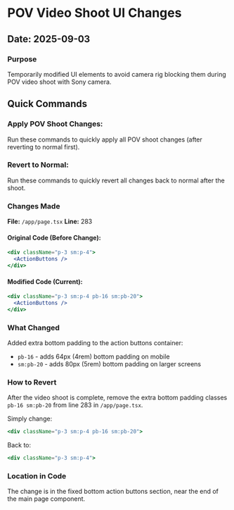 # POV Video Shoot UI Changes

## Date: 2025-09-03

### Purpose
Temporarily modified UI elements to avoid camera rig blocking them during POV video shoot with Sony camera.

## Quick Commands

### Apply POV Shoot Changes:
Run these commands to quickly apply all POV shoot changes (after reverting to normal first).

### Revert to Normal:
Run these commands to quickly revert all changes back to normal after the shoot.

### Changes Made

**File:** `/app/page.tsx`
**Line:** 283

#### Original Code (Before Change):
```jsx
<div className="p-3 sm:p-4">
  <ActionButtons />
</div>
```

#### Modified Code (Current):
```jsx
<div className="p-3 sm:p-4 pb-16 sm:pb-20">
  <ActionButtons />
</div>
```

### What Changed
Added extra bottom padding to the action buttons container:
- `pb-16` - adds 64px (4rem) bottom padding on mobile
- `sm:pb-20` - adds 80px (5rem) bottom padding on larger screens

### How to Revert
After the video shoot is complete, remove the extra bottom padding classes `pb-16 sm:pb-20` from line 283 in `/app/page.tsx`.

Simply change:
```jsx
<div className="p-3 sm:p-4 pb-16 sm:pb-20">
```

Back to:
```jsx
<div className="p-3 sm:p-4">
```

### Location in Code
The change is in the fixed bottom action buttons section, near the end of the main page component.